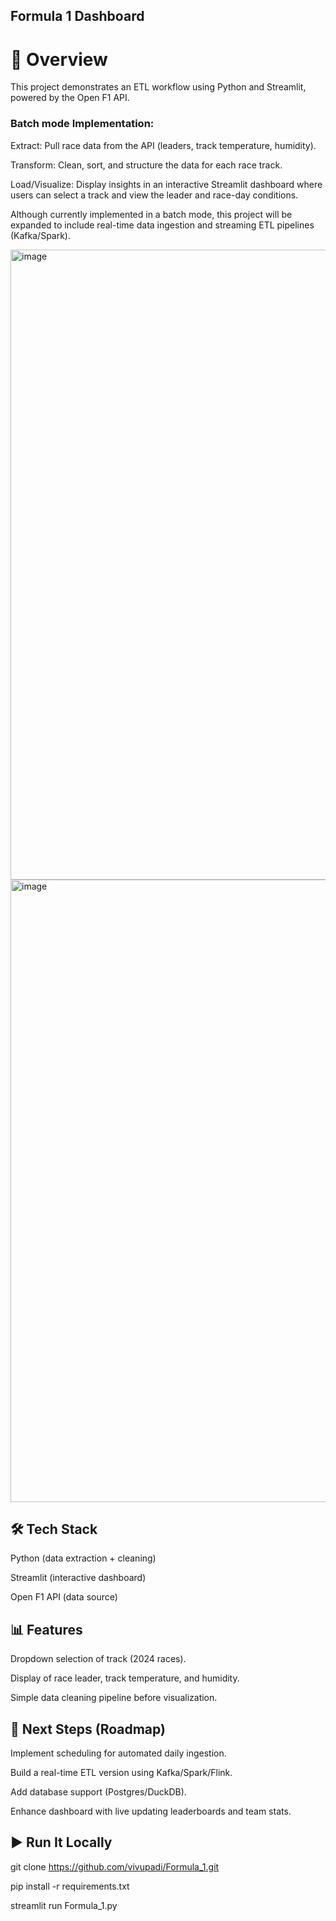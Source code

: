 ## Formula 1 Dashboard

# 🔎 Overview

This project demonstrates an ETL workflow using Python and Streamlit, powered by the Open F1 API.

### Batch mode Implementation:

Extract: Pull race data from the API (leaders, track temperature, humidity).

Transform: Clean, sort, and structure the data for each race track.

Load/Visualize: Display insights in an interactive Streamlit dashboard where users can select a track and view the leader and race-day conditions.

Although currently implemented in a batch mode, this project will be expanded to include real-time data ingestion and streaming ETL pipelines (Kafka/Spark).

<img width="1901" height="1008" alt="image" src="https://github.com/user-attachments/assets/eab16a2e-2b79-4e12-a6a6-5dff145bffd9" />
<img width="1900" height="996" alt="image" src="https://github.com/user-attachments/assets/a5dcca38-aa69-4a85-97f7-7c90719ffc2b" />

## 🛠️ Tech Stack

Python (data extraction + cleaning)

Streamlit (interactive dashboard)

Open F1 API (data source)

## 📊 Features

Dropdown selection of track (2024 races).

Display of race leader, track temperature, and humidity.

Simple data cleaning pipeline before visualization.

## 🚀 Next Steps (Roadmap)

Implement scheduling for automated daily ingestion.

Build a real-time ETL version using Kafka/Spark/Flink.

Add database support (Postgres/DuckDB).

Enhance dashboard with live updating leaderboards and team stats.

## ▶️ Run It Locally
git clone https://github.com/vivupadi/Formula_1.git

pip install -r requirements.txt

streamlit run Formula_1.py
